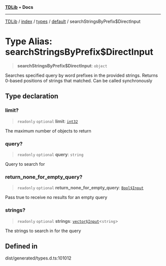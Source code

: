[**TDLib**](../../../../../../README.md) • **Docs**

***

[TDLib](../../../../../../modules.md) / [index](../../../../../README.md) / [types](../../../README.md) / [default](../README.md) / searchStringsByPrefix$DirectInput

# Type Alias: searchStringsByPrefix$DirectInput

> **searchStringsByPrefix$DirectInput**: `object`

Searches specified query by word prefixes in the provided strings. Returns 0-based positions of strings that matched. Can be called synchronously

## Type declaration

### limit?

> `readonly` `optional` **limit**: [`int32`](int32-1.md)

The maximum number of objects to return

### query?

> `readonly` `optional` **query**: `string`

Query to search for

### return\_none\_for\_empty\_query?

> `readonly` `optional` **return\_none\_for\_empty\_query**: [`Bool$Input`](Bool$Input.md)

Pass true to receive no results for an empty query

### strings?

> `readonly` `optional` **strings**: [`vector$Input`](vector$Input.md)\<`string`\>

The strings to search in for the query

## Defined in

dist/generated/types.d.ts:101012
